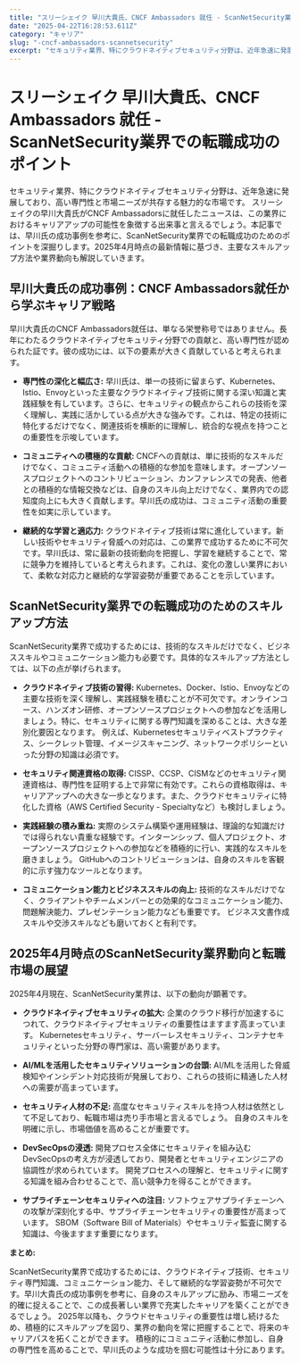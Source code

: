 ```yaml
---
title: "スリーシェイク 早川大貴氏、CNCF Ambassadors 就任 - ScanNetSecurity業界での転職成功のポイント"
date: "2025-04-22T16:28:53.611Z"
category: "キャリア"
slug: "-cncf-ambassadors-scannetsecurity"
excerpt: "セキュリティ業界、特にクラウドネイティブセキュリティ分野は、近年急速に発展しており、高い専門性と市場ニーズが共存する魅力的な市場です。  スリーシェイクの早川大貴氏がCNCF Ambassadorsに就任したニュースは、この業界におけるキャリアアップの可能性を象徴する出来事と言えるでしょう。本記事で..."
---
```


# スリーシェイク 早川大貴氏、CNCF Ambassadors 就任 - ScanNetSecurity業界での転職成功のポイント

セキュリティ業界、特にクラウドネイティブセキュリティ分野は、近年急速に発展しており、高い専門性と市場ニーズが共存する魅力的な市場です。  スリーシェイクの早川大貴氏がCNCF Ambassadorsに就任したニュースは、この業界におけるキャリアアップの可能性を象徴する出来事と言えるでしょう。本記事では、早川氏の成功事例を参考に、ScanNetSecurity業界での転職成功のためのポイントを深掘りします。2025年4月時点の最新情報に基づき、主要なスキルアップ方法や業界動向も解説していきます。


## 早川大貴氏の成功事例：CNCF Ambassadors就任から学ぶキャリア戦略

早川大貴氏のCNCF Ambassadors就任は、単なる栄誉称号ではありません。長年にわたるクラウドネイティブセキュリティ分野での貢献と、高い専門性が認められた証です。彼の成功には、以下の要素が大きく貢献していると考えられます。

* **専門性の深化と幅広さ:** 早川氏は、単一の技術に留まらず、Kubernetes、Istio、Envoyといった主要なクラウドネイティブ技術に関する深い知識と実践経験を有しています。さらに、セキュリティの観点からこれらの技術を深く理解し、実践に活かしている点が大きな強みです。これは、特定の技術に特化するだけでなく、関連技術を横断的に理解し、統合的な視点を持つことの重要性を示唆しています。

* **コミュニティへの積極的な貢献:** CNCFへの貢献は、単に技術的なスキルだけでなく、コミュニティ活動への積極的な参加を意味します。オープンソースプロジェクトへのコントリビューション、カンファレンスでの発表、他者との積極的な情報交換などは、自身のスキル向上だけでなく、業界内での認知度向上にも大きく貢献します。早川氏の成功は、コミュニティ活動の重要性を如実に示しています。

* **継続的な学習と適応力:** クラウドネイティブ技術は常に進化しています。新しい技術やセキュリティ脅威への対応は、この業界で成功するために不可欠です。早川氏は、常に最新の技術動向を把握し、学習を継続することで、常に競争力を維持していると考えられます。これは、変化の激しい業界において、柔軟な対応力と継続的な学習姿勢が重要であることを示しています。


## ScanNetSecurity業界での転職成功のためのスキルアップ方法

ScanNetSecurity業界で成功するためには、技術的なスキルだけでなく、ビジネススキルやコミュニケーション能力も必要です。具体的なスキルアップ方法としては、以下の点が挙げられます。

* **クラウドネイティブ技術の習得:** Kubernetes、Docker、Istio、Envoyなどの主要な技術を深く理解し、実践経験を積むことが不可欠です。オンラインコース、ハンズオン研修、オープンソースプロジェクトへの参加などを活用しましょう。特に、セキュリティに関する専門知識を深めることは、大きな差別化要因となります。  例えば、Kubernetesセキュリティベストプラクティス、シークレット管理、イメージスキャニング、ネットワークポリシーといった分野の知識は必須です。

* **セキュリティ関連資格の取得:** CISSP、CCSP、CISMなどのセキュリティ関連資格は、専門性を証明する上で非常に有効です。これらの資格取得は、キャリアアップへの大きな一歩となります。また、クラウドセキュリティに特化した資格（AWS Certified Security - Specialtyなど）も検討しましょう。

* **実践経験の積み重ね:**  実際のシステム構築や運用経験は、理論的な知識だけでは得られない貴重な経験です。インターンシップ、個人プロジェクト、オープンソースプロジェクトへの参加などを積極的に行い、実践的なスキルを磨きましょう。  GitHubへのコントリビューションは、自身のスキルを客観的に示す強力なツールとなります。

* **コミュニケーション能力とビジネススキルの向上:**  技術的なスキルだけでなく、クライアントやチームメンバーとの効果的なコミュニケーション能力、問題解決能力、プレゼンテーション能力なども重要です。  ビジネス文書作成スキルや交渉スキルなども磨いておくと有利です。


## 2025年4月時点のScanNetSecurity業界動向と転職市場の展望

2025年4月現在、ScanNetSecurity業界は、以下の動向が顕著です。

* **クラウドネイティブセキュリティの拡大:**  企業のクラウド移行が加速するにつれて、クラウドネイティブセキュリティの重要性はますます高まっています。  Kubernetesセキュリティ、サーバーレスセキュリティ、コンテナセキュリティといった分野の専門家は、高い需要があります。

* **AI/MLを活用したセキュリティソリューションの台頭:**  AI/MLを活用した脅威検知やインシデント対応技術が発展しており、これらの技術に精通した人材への需要が高まっています。

* **セキュリティ人材の不足:**  高度なセキュリティスキルを持つ人材は依然として不足しており、転職市場は売り手市場と言えるでしょう。  自身のスキルを明確に示し、市場価値を高めることが重要です。

* **DevSecOpsの浸透:**  開発プロセス全体にセキュリティを組み込むDevSecOpsの考え方が浸透しており、開発者とセキュリティエンジニアの協調性が求められています。  開発プロセスへの理解と、セキュリティに関する知識を組み合わせることで、高い競争力を得ることができます。

* **サプライチェーンセキュリティへの注目:**  ソフトウェアサプライチェーンへの攻撃が深刻化する中、サプライチェーンセキュリティの重要性が高まっています。  SBOM（Software Bill of Materials）やセキュリティ監査に関する知識は、今後ますます重要になります。


**まとめ:**

ScanNetSecurity業界で成功するためには、クラウドネイティブ技術、セキュリティ専門知識、コミュニケーション能力、そして継続的な学習姿勢が不可欠です。早川大貴氏の成功事例を参考に、自身のスキルアップに励み、市場ニーズを的確に捉えることで、この成長著しい業界で充実したキャリアを築くことができるでしょう。  2025年以降も、クラウドセキュリティの重要性は増し続けるため、積極的にスキルアップを図り、業界の動向を常に把握することで、将来のキャリアパスを拓くことができます。  積極的にコミュニティ活動に参加し、自身の専門性を高めることで、早川氏のような成功を掴む可能性は十分にあります。
